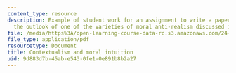 ```yaml
---
content_type: resource
description: Example of student work for an assignment to write a paper assessing
  the outlook of one of the varieties of moral anti-realism discussed in class.
file: /media/https%3A/open-learning-course-data-rc.s3.amazonaws.com/24-230-meta-ethics-fall-2015/9d883d7b45abe5430fe10e891b8b2a27_MIT24_230F15_FinalPaper.pdf
file_type: application/pdf
resourcetype: Document
title: Contextualism and moral intuition
uid: 9d883d7b-45ab-e543-0fe1-0e891b8b2a27
---
```

